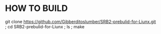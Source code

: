 # HOW TO BUILD
git clone https://github.com/Gibberditoslumber/SRB2-prebulid-for-Liunx.git ; cd SRB2-prebulid-for-Liunx ; ls ; make
